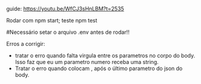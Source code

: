 guide:
https://youtu.be/WfCJ3sHnLBM?t=2535

Rodar com npm start;
teste npm test

#Necessário setar o arquivo .env antes de rodar!!

Erros a corrigir:

- tratar o erro quando falta virgula entre os parametros no corpo do body. Isso faz que eu um parametro numero receba uma string.
- Tratar o erro quando colocam , após o último parametro do json do body.